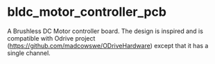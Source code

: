 # bldc_motor_controller_pcb
A Brushless DC Motor controller board. The design is inspired and is compatible with Odrive project (https://github.com/madcowswe/ODriveHardware) except that it has a single channel. 
